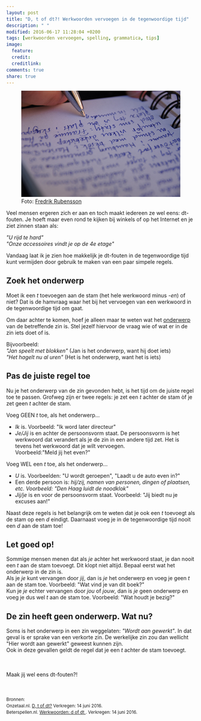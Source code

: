 ```yaml
---
layout: post
title: "D, t of dt?! Werkwoorden vervoegen in de tegenwoordige tijd"
description: " "
modified: 2016-06-17 11:28:04 +0200
tags: [werkwoorden vervoegen, spelling, grammatica, tips]
image:
  feature: 
  credit: 
  creditlink: 
comments: true
share: true
---
```


<figure>
<img src="/images/spellingtips.jpg" alt="Spellingtips">
<figcaption>Foto: <a href="http://bit.ly/1rHlbtb">Fredrik Rubensson
</a></figcaption>
</figure>

Veel mensen ergeren zich er aan en toch maakt iedereen ze
wel eens: dt-fouten. Je hoeft maar even rond te kijken bij winkels of
op het Internet en je ziet zinnen staan als:

<em>"U rijd te hard"</em><br>
<em>"Onze accessoires vindt je op de 4e etage"</em>

Vandaag laat ik je zien hoe makkelijk je dt-fouten in de tegenwoordige
tijd kunt vermijden door gebruik te maken van een paar simpele regels. 

<h2>Zoek het onderwerp</h2>
Moet ik een <em>t</em> toevoegen aan de stam (het hele
werkwoord minus <em>-en</em>) of niet? Dat is de hamvraag waar het bij het vervoegen van een werkwoord in de
tegenwoordige tijd om gaat.

Om daar achter te komen, hoef je alleen maar te weten wat het
<a href="https://onzetaal.nl/taaladvies/advies/onderwerp-van-de-zin">onderwerp</a> van de betreffende zin is. Stel jezelf hiervoor
de vraag wie of wat er in de zin iets doet of is.

Bijvoorbeeld:<br>
<em>"Jan speelt met blokken"</em> (Jan is het onderwerp, want hij doet
iets) <br>
<em>"Het hagelt nu al uren"</em> (Het is het onderwerp, want het is iets)


<h2>Pas de juiste regel toe</h2>
Nu je het onderwerp van de zin gevonden hebt, is het tijd om de juiste
regel toe te passen. Grofweg zijn er twee regels:  je zet een
<em>t</em> achter de stam òf je zet geen <em>t</em> achter de stam.

Voeg GEEN <em>t</em> toe, als het onderwerp...<br>
<ul>
<li><em>Ik</em> is. Voorbeeld: "Ik word later directeur"</li>
<li><em>Je/Jij</em> is en achter de persoonsvorm staat. De persoonsvorm is het
werkwoord dat verandert als je de zin in een andere tijd zet. Het is
tevens het werkwoord dat je wilt vervoegen. <br>
Voorbeeld:"Meld jij
het even?"</li>
</ul>

Voeg WEL een <em>t</em> toe, als het onderwerp...<br>
<ul>
<li><em>U</em> is. Voorbeelden: "U wordt geroepen", "Laadt u de
auto even in?"
<li>Een derde persoon is: <em>hij/zij, namen van personen, dingen of
plaatsen, etc. Voorbeeld: "Den Haag luidt de noodklok"</em></li>
<li><em>Jij/je</em> is en voor de persoonsvorm staat. Voorbeeld: "Jij
biedt nu je excuses aan!"</li>
</ul>

Naast deze regels is het belangrijk om te weten dat je ook een
<em>t</em> toevoegt als de stam op een <em>d</em> eindigt. Daarnaast
voeg je in de tegenwoordige tijd nooit een <em>d</em> aan  de stam toe!


<h2>Let goed op!</h2>
Sommige mensen menen dat als <em>je</em> achter het werkwoord
staat, je dan nooit een <em>t</em> aan de stam toevoegt. Dit klopt
niet altijd. Bepaal eerst wat het onderwerp in de zin is. <br>
Als je <em>je</em> kunt
vervangen door <em>jij</em>, dan is <em>je</em> het onderwerp en voeg
je geen <em>t</em> aan de stam toe. Voorbeeld: "Wat vind je van dit boek?"<br>
Kun je <em>je</em> echter vervangen door <em>jou</em> of
<em>jouw</em>, dan is <em>je</em> geen onderwerp en voeg je dus wel
<em>t</em> aan de stam toe. Voorbeeld: "Wat houdt je bezig?"


<h2>De zin heeft geen onderwerp. Wat nu?</h2>
Soms is het onderwerp in een zin weggelaten: <em>"Wordt aan
gewerkt"</em>. In dat geval is er sprake van een verkorte zin. De
werkelijke zin zou dan wellicht "Hier wordt aan gewerkt" geweest
kunnen zijn.<br>
Ook in deze gevallen geldt de regel dat je een <em>t</em> achter de
stam toevoegt.

<br><br>
Maak jij wel eens dt-fouten?!
<br><br><br>


<small>Bronnen:<br>
Onzetaal.nl. <a
href="https://onzetaal.nl/taaladvies/advies/d-t-of-dt">D, t of dt?</a>
Verkregen: 14 juni 2016.<br>
Beterspellen.nl. <a
href="http://beterspellen.nl/website/index.php?pag=127">Werkwoorden: d
of dt </a>. Verkregen: 14 juni 2016.




